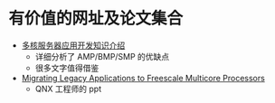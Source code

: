 # 有价值的网址及论文集合

* [多核服务器应用开发知识介绍](http://www.vsharing.com/k/2007-1/621630.html)
    * 详细分析了 AMP/BMP/SMP 的优缺点
    * 很多文字值得借鉴
* [Migrating Legacy Applications to Freescale Multicore Processors](http://wenku.baidu.com/link?url=isbk7MoDN5de58YBDJqVptUEHA848UnSmviEJezikomc-8TAXvk40MpF2NFT1S5dNn9dvw2bfGlXapQf_IzSRUimZoKL5RgJN4eXeYcqxpu)
    * QNX 工程师的 ppt


